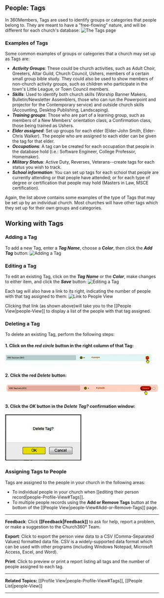 ## People: Tags

In 360Members, Tags are used to identify groups or categories
that people belong to. They are meant to have a "free-flowing" nature,
and will be different for each church's database: ![The Tags
page](images/People_Tags_01.JPG "The Tags page")

### Examples of Tags

Some common examples of groups or categories that a church may set up as
Tags are:

-   ***Activity Groups***: These could be church activities, such as
    Adult Choir, Greeters, Altar Guild, Church Council, Ushers, members
    of a certain small group bible study. They could also be used to
    show members of non-church activity groups, such as children who
    participate in the town's Little League, or Town Council members.
-   ***Skills***: Used to identify both church skills (Worship Banner
    Makers, Bulletin/Newsletter Assemblers, those who can run the
    Powerpoint and projector for the Contemporary service) and outside
    church skills (Accounting, Desktop Publishing, Landscaping).
-   ***Training groups***: Those who are part of a learning group, such
    as members of a New Members' orientation class, a Confirmation
    class, those being trained as Ushers.
-   ***Elder assigned***: Set up groups for each elder (Elder-John
    Smith, Elder-Chris Walker). The people who are assigned to each
    elder can be given the tag for that elder.
-   ***Occupations***: A tag can be created for each occupation that
    people in the database hold (i.e.: Software Engineer, College
    Professor, Homemaker).
-   ***Military Status***: Active Duty, Reverses, Veterans--create tags
    for each status you wish to track.
-   ***School information***: You can set up tags for each school that
    people are currently attending or that people have attended; or for
    each type of degree or certification that people may hold (Masters
    in Law, MSCE certification).

Again, the list above contains some examples of the type of Tags that
may be set up by an individual church. Most churches will have other
tags which they set up for their own groups and categories.

Working with Tags
---------------------------------------------------------------------------------------

### Adding a Tag

To add a new Tag, enter a ***Tag Name***, choose a ***Color***, then
click the ***Add Tag*** button: ![Adding a
Tag](images/People_Tags_02.JPG "Adding a Tag")

### Editing a Tag

To edit an existing Tag, click on the ***Tag Name*** or the ***Color***,
make changes to either item, and click the ***Save*** button: ![Editing
a Tag](images/People_Tags_03.JPG "Editing a Tag")

Each tag will also have a link to its right, indicating the number of
people with that tag assigned to them: ![Link to People
View](images/People_Tags_04.JPG "Link to People View")

Clicking that link (as shown above)will take you to the [[People
View|people-View]] to display a list of the people with that tag
assigned.

### Deleting a Tag

To delete an existing Tag, perform the following steps:

#### 1. Click on the *red circle* button in the right column of that Tag:

![Click Red Circle](images/People_Tags_05.JPG "Click Red Circle")

#### 2. Click the red *Delete* button:

![Click Delete](images/People_Tags_06.JPG "Click Delete")

#### 3. Click the *OK* button in the *Delete Tag?* confirmation window:

![Click OK](images/People_Tags_07.JPG "Click OK")

### Assigning Tags to People

Tags are assigned to the people in your church in the following areas:

-   To individual people in your church when [[editing their person
    record|people-Profile-View#Tags]].
-   To multiple people records using the **Add or Remove Tags** button
    at the bottom of the [[People
    View|people-View#Add-or-Remove-Tags]] page.

* * * * *

**Feedback**: Click **[[Feedback|Feedback]]** to ask for help, report a problem, or
make a suggestion to the Church360° Team.

**Export**: Click to export the person view data to a CSV
(Comma-Separated Values) formatted data file. CSV is a widely-supported
data format which can be used with other programs (including Windows
Notepad, Microsoft Access, Excel, and Word).

**Print**: Click to preview or print a report listing all tags and the
number of people assigned to each tag.

* * * * *

**Related Topics:** [[Profile View|people-Profile-View#Tags]],
[[People List|people-View]]

* * * * *
